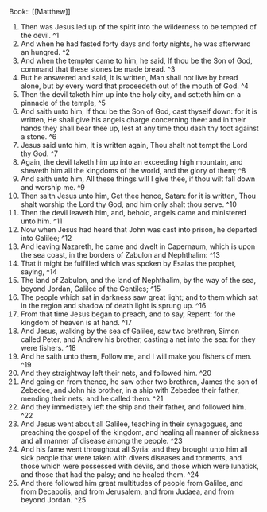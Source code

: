 Book:: [[Matthew]]
 1. Then was Jesus led up of the spirit into the wilderness to be tempted of the devil. ^1
 2. And when he had fasted forty days and forty nights, he was afterward an hungred. ^2
 3. And when the tempter came to him, he said, If thou be the Son of God, command that these stones be made bread. ^3
 4. But he answered and said, It is written, Man shall not live by bread alone, but by every word that proceedeth out of the mouth of God. ^4
 5. Then the devil taketh him up into the holy city, and setteth him on a pinnacle of the temple, ^5
 6. And saith unto him, If thou be the Son of God, cast thyself down: for it is written, He shall give his angels charge concerning thee: and in their hands they shall bear thee up, lest at any time thou dash thy foot against a stone. ^6
 7. Jesus said unto him, It is written again, Thou shalt not tempt the Lord thy God. ^7
 8. Again, the devil taketh him up into an exceeding high mountain, and sheweth him all the kingdoms of the world, and the glory of them; ^8
 9. And saith unto him, All these things will I give thee, if thou wilt fall down and worship me. ^9
 10. Then saith Jesus unto him, Get thee hence, Satan: for it is written, Thou shalt worship the Lord thy God, and him only shalt thou serve. ^10
 11. Then the devil leaveth him, and, behold, angels came and ministered unto him. ^11
 12. Now when Jesus had heard that John was cast into prison, he departed into Galilee; ^12
 13. And leaving Nazareth, he came and dwelt in Capernaum, which is upon the sea coast, in the borders of Zabulon and Nephthalim: ^13
 14. That it might be fulfilled which was spoken by Esaias the prophet, saying, ^14
 15. The land of Zabulon, and the land of Nephthalim, by the way of the sea, beyond Jordan, Galilee of the Gentiles; ^15
 16. The people which sat in darkness saw great light; and to them which sat in the region and shadow of death light is sprung up. ^16
 17. From that time Jesus began to preach, and to say, Repent: for the kingdom of heaven is at hand. ^17
 18. And Jesus, walking by the sea of Galilee, saw two brethren, Simon called Peter, and Andrew his brother, casting a net into the sea: for they were fishers. ^18
 19. And he saith unto them, Follow me, and I will make you fishers of men. ^19
 20. And they straightway left their nets, and followed him. ^20
 21. And going on from thence, he saw other two brethren, James the son of Zebedee, and John his brother, in a ship with Zebedee their father, mending their nets; and he called them. ^21
 22. And they immediately left the ship and their father, and followed him. ^22
 23. And Jesus went about all Galilee, teaching in their synagogues, and preaching the gospel of the kingdom, and healing all manner of sickness and all manner of disease among the people. ^23
 24. And his fame went throughout all Syria: and they brought unto him all sick people that were taken with divers diseases and torments, and those which were possessed with devils, and those which were lunatick, and those that had the palsy; and he healed them. ^24
 25. And there followed him great multitudes of people from Galilee, and from Decapolis, and from Jerusalem, and from Judaea, and from beyond Jordan. ^25
